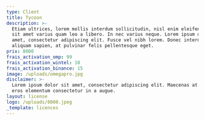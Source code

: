 ```yaml
---
type: Client
title: Tycoon
description: >-
  Etiam ultrices, lorem mollis interdum sollicitudin, nisl enim eleifend lacus,
  sit amet varius quam leo a libero. In nec varius neque. Lorem ipsum dolor sit
  amet, consectetur adipiscing elit. Fusce vel nibh lorem. Donec interdum
  aliquam sapien, at pulvinar felis pellentesque eget.
prix: 8000
frais_activation_omp: 99
frais_activation_wintel: 10
frais_activation_binance: 15
image: /uploads/omegapro.jpg
disclaimer: >-
  Lorem ipsum dolor sit amet, consectetur adipiscing elit. Maecenas at magna vel
  eros elementum consectetur in a augue. 
layout: license
logo: /uploads/8000.jpeg
_template: licences
---
```


